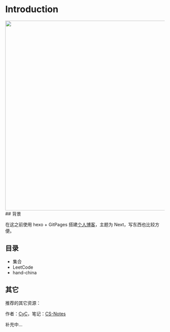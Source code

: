 # Introduction



<div align="center"><img src="https://i.loli.net/2019/05/09/5cd3c057cdee2.jpg" width="600px"/> </div>
## 背景

在这之前使用 hexo + GitPages 搭建[个人博客](https://mortre.top/)，主题为 Next，写东西也比较方便。



## 目录

- 集合
- LeetCode
- hand-china



## 其它

推荐的其它资源：

作者：[CyC](<https://github.com/CyC2018/>)，笔记：[CS-Notes](<https://cyc2018.github.io/CS-Notes/#/>)

补充中...